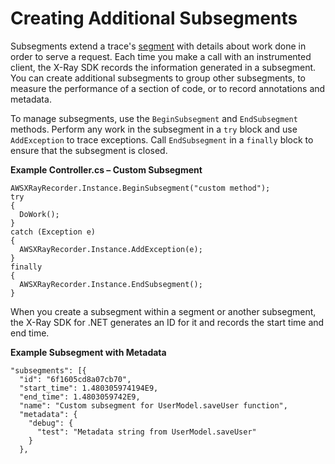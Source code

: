 # Creating Additional Subsegments<a name="xray-sdk-dotnet-subsegments"></a>

Subsegments extend a trace's [segment](xray-concepts.md#xray-concepts-segments) with details about work done in order to serve a request\. Each time you make a call with an instrumented client, the X\-Ray SDK records the information generated in a subsegment\. You can create additional subsegments to group other subsegments, to measure the performance of a section of code, or to record annotations and metadata\.

To manage subsegments, use the `BeginSubsegment` and `EndSubsegment` methods\. Perform any work in the subsegment in a `try` block and use `AddException` to trace exceptions\. Call `EndSubsegment` in a `finally` block to ensure that the subsegment is closed\.

**Example Controller\.cs – Custom Subsegment**  

```
AWSXRayRecorder.Instance.BeginSubsegment("custom method");
try
{
  DoWork();
}
catch (Exception e)
{
  AWSXRayRecorder.Instance.AddException(e);
}
finally
{
  AWSXRayRecorder.Instance.EndSubsegment();
}
```

When you create a subsegment within a segment or another subsegment, the X\-Ray SDK for \.NET generates an ID for it and records the start time and end time\.

**Example Subsegment with Metadata**  

```
"subsegments": [{
  "id": "6f1605cd8a07cb70",
  "start_time": 1.480305974194E9,
  "end_time": 1.4803059742E9,
  "name": "Custom subsegment for UserModel.saveUser function",
  "metadata": {
    "debug": {
      "test": "Metadata string from UserModel.saveUser"
    }
  },
```